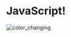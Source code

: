 # JavaScript!
![color_changing](https://github.com/AnkushDavkhar08/JavaScript/assets/134515966/6fb9ebb7-21e5-478c-bd7e-6ca568b7ec85)
